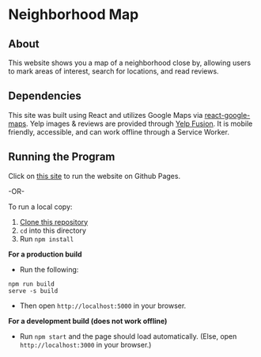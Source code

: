 # Neighborhood Map

## About

This website shows you a map of a neighborhood close by, allowing users to mark areas of interest, search for locations, and read reviews.

## Dependencies

This site was built using React and utilizes Google Maps via [react-google-maps](https://tomchentw.github.io/react-google-maps). Yelp images & reviews are provided through [Yelp Fusion](https://www.yelp.com/fusion). It is mobile friendly, accessible, and can work offline through a Service Worker.

## Running the Program

Click on [this site](https://abhiek187.github.io/Neighborhood-Map) to run the website on Github Pages.

-OR-

To run a local copy:
  1. [Clone this repository](https://github.com/Abhiek187/Neighborhood-Map.git)
  2. `cd` into this directory
  3. Run `npm install`

  **For a production build**
  - Run the following:
  ```
  npm run build
  serve -s build
  ```

  - Then open `http://localhost:5000` in your browser.

  **For a development build (does not work offline)**
  - Run `npm start` and the page should load automatically. (Else, open `http://localhost:3000` in your browser.)
